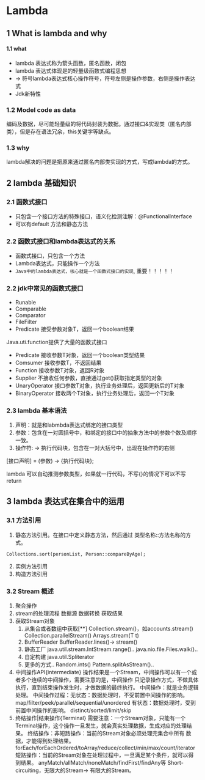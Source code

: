 # Lambda
##  1 What is lambda  and why 
#### 1.1 what
 - lambda 表达式称为箭头函数，匿名函数，闭包
 - lambda 表达式体现是的轻量级函数式编程思想
 - -> 符号lambda表达式核心操作符号，符号左侧是操作参数，右侧是操作表达式
 - Jdk新特性

### 1.2 Model code as data
编码及数据，尽可能轻量级的将代码封装为数据。通过接口&实现类（匿名内部类），但是存在语法冗余，this关键字等缺点。

### 1.3  why 
lambda解决的问题是把原来通过匿名内部类实现的方式，写成lambda的方式。
## 2 lambda 基础知识
### 2.1 函数式接口

 - 只包含一个接口方法的特殊接口，语义化检测注解：@FunctionalInterface
 - 可以有default 方法和静态方法
 ### 2.2 函数式接口和lambda表达式的关系
 
 - 函数式接口，只包含一个方法
 - Lambda表达式，只能操作一个方法
 - `Java中的lambda表达式，核心就是一个函数式接口的实现`, 重要！！！！！
 ### 2.2 jdk中常见的函数式接口
 
 - Runable
 - Comparable
 - Comparator
 - FileFilter
 - Predicate<T> 接受参数对象T，返回一个boolean结果
 
 Java.uti.function提供了大量的函数式接口
 - Predicate 接收参数T对象，返回一个boolean类型结果
 - Comsumer<T> 接收参数T，不返回结果 
 - Function 接收参数T对象，返回R对象
 - Supplier 不接收任何参数，直接通过get()获取指定类型的对象
 - UnaryOperator 接口参数T对象，执行业务处理后，返回更新后的T对象
 - BinaryOperator 接收两个T对象，执行业务处理后，返回一个T对象
 
  ### 2.3 lambda 基本语法
  1. 声明：就是和labmbda表达式绑定的接口类型
  2. 参数：包含在一对圆括号中，和绑定的接口中的抽象方法中的参数个数及顺序一致。
  3. 操作符: -> 执行代码块，包含在一对大括号中，出现在操作符的右侧
  
[接口声明] = (参数) -> {执行代码块}; 

lambda 可以自动推测参数类型，如果就一行代码，不写{}的情况下可以不写return
## 3 lambda 表达式在集合中的运用
### 3.1 方法引用
1. 静态方法引用。在接口中定义静态方法，然后通过 类型名称::方法名称的方式。
```
Collections.sort(personList, Person::compareByAge);
```
2. 实例方法引用
3. 构造方法引用
### 3.2 Stream 概述
1. 聚合操作
2. stream的处理流程
    数据源
    数据转换
    获取结果
3. 获取Stream对象
    1. 从集合或者数组中获取[**]
        Collection.stream()，如accounts.stream()
        Collection.parallelStream()
        Arrays.stream(T t)
    2. BufferReader
        BufferReader.lines()-> stream()
    3. 静态工厂
        java.util.stream.IntStream.range()..
        java.nio.file.Files.walk()..
    4. 自定构建
        java.util.Spliterator
    5. 更多的方式..
        Random.ints()
        Pattern.splitAsStream()..
 4. 中间操作API{intermediate}
    操作结果是一个Stream，中间操作可以有一个或者多个连续的中间操作，需要注意的是，中间操作
        只记录操作方式，不做具体执行，直到结束操作发生时，才做数据的最终执行。
        中间操作：就是业务逻辑处理。
    中间操作过程：无状态：数据处理时，不受前置中间操作的影响。
                    map/filter/peek/parallel/sequential/unordered
                有状态：数据处理时，受到前置中间操作的影响。
                    distinct/sorted/limit/skip
 5. 终结操作|结束操作{Terminal}
    需要注意：一个Stream对象，只能有一个Terminal操作，这个操作一旦发生，就会真实处理数据，生成对应的处理结果。
    终结操作：非短路操作：当前的Stream对象必须处理完集合中所有 数据，才能得到处理结果。
                forEach/forEachOrdered/toArray/reduce/collect/min/max/count/iterator
            短路操作：当前的Stream对象在处理过程中，一旦满足某个条件，就可以得到结果。
                anyMatch/allMatch/noneMatch/findFirst/findAny等
                Short-circuiting，无限大的Stream-> 有限大的Stream。
